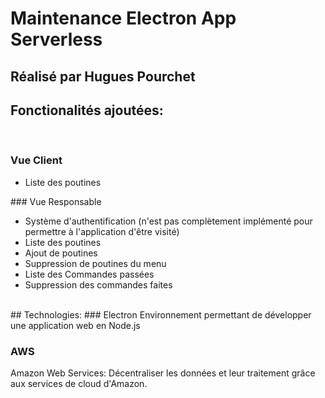 # Maintenance Electron App Serverless
## Réalisé par Hugues Pourchet

## Fonctionalités ajoutées:
<br/>
<h3> Vue Client</h3>
<ul>
  <li>Liste des poutines</li>
  </ul>
  ### Vue Responsable
  <ul>
  <li>Système d'authentification (n'est pas complètement implémenté pour permettre à l'application d'être visité) 
  <li>Liste des poutines</li>
  <li>Ajout de poutines</li>
  <li>Suppression de poutines du menu</li>
  <li>Liste des Commandes passées</li>
  <li>Suppression des commandes faites</li>
  </ul>
  <br/>
  ## Technologies:
  ### Electron
  Environnement permettant de développer une application web en Node.js
  
  ### AWS
  Amazon Web Services: Décentraliser les données et leur traitement grâce aux services de cloud d'Amazon. 
  
  
